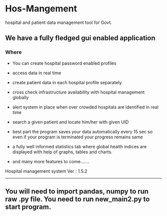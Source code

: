 # Hos-Mangement
 hospital and patient data management tool for Govt.

## We have a fully fledged gui enabled application 
### Where 

- You can create hospital password enabled profiles 

- access data in real time

- create patient data in each hospital profile separately 

- cross check infrastructure availability with hospital management globally

- alert system in place when over crowded hospitals are identified in real time

- search a given patient and locate him/her with given UID

- best part the program saves your data automatically every 15 sec so even if your program  is terminated your progress remains same

- a fully well informed statistics tab where global health indices are displayed with help of graphs, tables and charts.

- and many more features to come.......

Hospital management system Ver : 1.5.2
***
## You will need to import pandas, numpy to run raw .py file. You need to run new_main2.py to start program.
